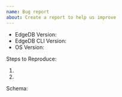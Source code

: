 ```yaml
---
name: Bug report
about: Create a report to help us improve
---
```


<!-- Please search existing issues to avoid creating duplicates. -->

<!--
For the EdgeDB Version: run `edgedb query 'select sys::get_version_as_str()'` from your project directory (or run `select sys::get_version_as_str();` in the EdgeDB interactive shell).
For the EdgeDB CLI Version: Run `edgedb --version` from anywhere
-->

- EdgeDB Version:
- EdgeDB CLI Version:
- OS Version:

Steps to Reproduce:

1.
2.

<!-- If the issue is about a query error, please also provide your schema -->

Schema:
